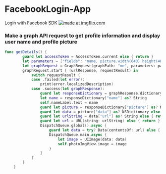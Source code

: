 # FacebookLogin-App
Login with Facebook SDK
<a href="https://imgflip.com/gif/2jpa2y"><img src="https://i.imgflip.com/2jpa2y.gif" title="made at imgflip.com"/></a>

### Make a graph API request to get profile information and display user name and profile picture

```Swift
func getDetails() {
        guard let accessToken = AccessToken.current else { return }
        let parameters = ["fields": "name, picture.width(640).height(480)"]
        let graphRequest = GraphRequest(graphPath: "me", parameters: parameters, accessToken: accessToken)
        graphRequest.start { (urlResponse, requestResult) in
            switch requestResult {
            case .failed(let error):
                print(error.localizedDescription)
            case .success(let graphResponse):
                guard let responseDictionary = graphResponse.dictionaryValue else { return }
                let name = responseDictionary["name"] as? String
                self.nameLabel.text = name
                guard let picture = responseDictionary["picture"] as? NSDictionary else { return }
                guard let data = picture["data"] as? NSDictionary else { return }
                guard let urlString = data["url"] as? String else { return }
                guard let url = URL(string: urlString) else { return }
                DispatchQueue.global().async {
                    guard let data = try? Data(contentsOf: url) else { return }
                    DispatchQueue.main.async {
                        let image = UIImage(data: data)
                        self.photoImgView.image = image
                    }
                }
            }
        }
    }
    
